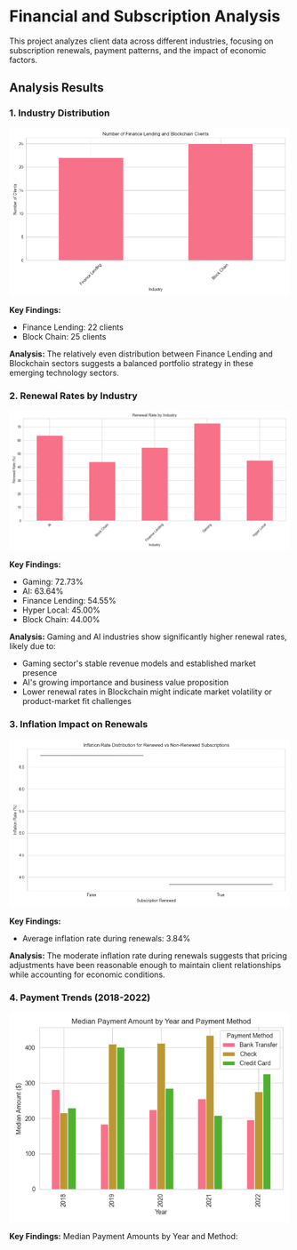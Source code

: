 # Financial and Subscription Analysis

This project analyzes client data across different industries, focusing on subscription renewals, payment patterns, and the impact of economic factors.

## Analysis Results

### 1. Industry Distribution
![Industry Counts](industry_counts.png)

**Key Findings:**
- Finance Lending: 22 clients
- Block Chain: 25 clients

**Analysis:** The relatively even distribution between Finance Lending and Blockchain sectors suggests a balanced portfolio strategy in these emerging technology sectors.

### 2. Renewal Rates by Industry
![Renewal Rates](renewal_rates.png)

**Key Findings:**
- Gaming: 72.73%
- AI: 63.64%
- Finance Lending: 54.55%
- Hyper Local: 45.00%
- Block Chain: 44.00%

**Analysis:** Gaming and AI industries show significantly higher renewal rates, likely due to:
- Gaming sector's stable revenue models and established market presence
- AI's growing importance and business value proposition
- Lower renewal rates in Blockchain might indicate market volatility or product-market fit challenges

### 3. Inflation Impact on Renewals
![Inflation Rates](inflation_rates.png)

**Key Findings:**
- Average inflation rate during renewals: 3.84%

**Analysis:** The moderate inflation rate during renewals suggests that pricing adjustments have been reasonable enough to maintain client relationships while accounting for economic conditions.

### 4. Payment Trends (2018-2022)
![Payment Amounts](payment_amounts.png)

**Key Findings:**
Median Payment Amounts by Year and Method: 